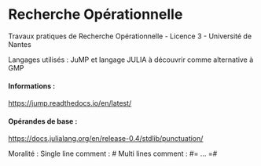# Recherche Opérationnelle 
Travaux pratiques de Recherche Opérationnelle - Licence 3 - Université de Nantes

Langages utilisés : JuMP et langage JULIA à découvrir comme alternative à GMP


#### Informations : 
https://jump.readthedocs.io/en/latest/

#### Opérandes de base : 
https://docs.julialang.org/en/release-0.4/stdlib/punctuation/

Moralité : 
	Single line comment : #
	Multi lines comment : #= ... =#






